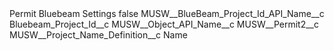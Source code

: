 <?xml version="1.0" encoding="UTF-8"?>
<CustomMetadata xmlns="http://soap.sforce.com/2006/04/metadata" xmlns:xsi="http://www.w3.org/2001/XMLSchema-instance" xmlns:xsd="http://www.w3.org/2001/XMLSchema">
    <label>Permit Bluebeam Settings</label>
    <protected>false</protected>
    <values>
        <field>MUSW__BlueBeam_Project_Id_API_Name__c</field>
        <value xsi:type="xsd:string">Bluebeam_Project_Id__c</value>
    </values>
    <values>
        <field>MUSW__Object_API_Name__c</field>
        <value xsi:type="xsd:string">MUSW__Permit2__c</value>
    </values>
    <values>
        <field>MUSW__Project_Name_Definition__c</field>
        <value xsi:type="xsd:string">Name</value>
    </values>
</CustomMetadata>

